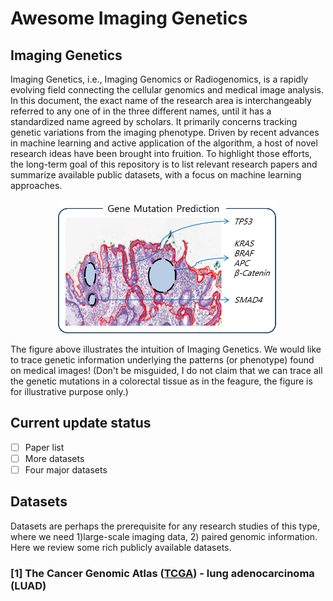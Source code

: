 # Awesome Imaging Genetics

## Imaging Genetics
Imaging Genetics, i.e., Imaging Genomics or Radiogenomics, is a rapidly evolving field connecting the cellular genomics and medical image analysis. In this document, the exact name of the research area is interchangeably referred to any one of in the three different names, until it has a standardized name agreed by scholars. It primarily concerns tracking genetic variations from the imaging phenotype. Driven by recent advances in machine learning and active application of the algorithm, a host of novel research ideas have been brought into fruition. To highlight those efforts, the long-term goal of this repository is to list relevant research papers and summarize available public datasets, with a focus on machine learning approaches.  
<p align="center"><img width="70%" src="images/conceptual_drawing.png" /></p>
The figure above illustrates the intuition of Imaging Genetics. We would like to trace genetic information underlying the patterns (or phenotype) found on medical images! (Don't be misguided, I do not claim that we can trace all the genetic mutations in a colorectal tissue as in the feagure, the figure is for illustrative purpose only.) 

## Current update status
* [ ] Paper list
* [ ] More datasets
* [ ] Four major datasets

## Datasets
Datasets are perhaps the prerequisite for any research studies of this type, where we need 1)large-scale imaging data, 2) paired genomic information. Here we review some rich publicly available datasets.

### \[1\] The Cancer Genomic Atlas ([TCGA](https://cancergenome.nih.gov/abouttcga/overview)) - lung adenocarcinoma (LUAD)
